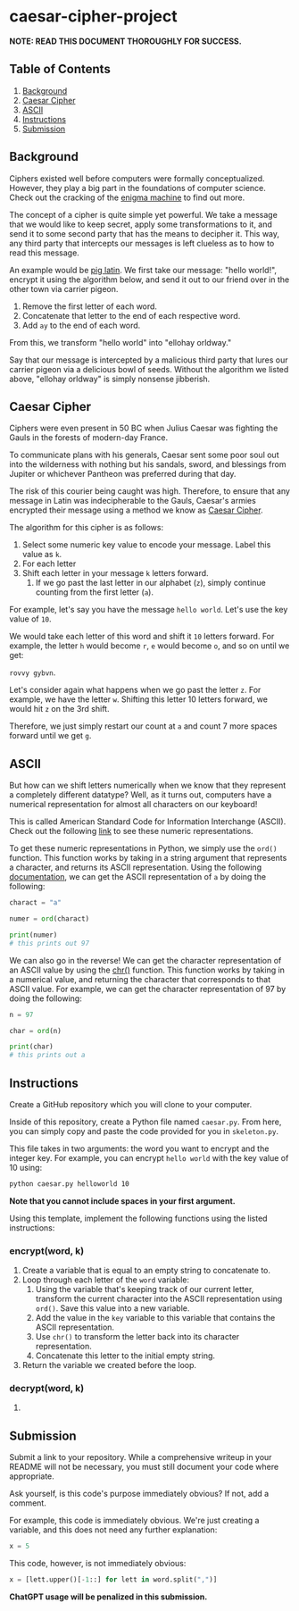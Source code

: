# caesar-cipher-project

**NOTE: READ THIS DOCUMENT THOROUGHLY FOR SUCCESS.**

## Table of Contents
1. [Background](#background)
2. [Caesar Cipher](#caesar-cipher)
3. [ASCII](#ascii)
4. [Instructions](#instructions)
5. [Submission](#submission)

## Background
 
Ciphers existed well before computers were formally conceptualized. However, they play a big part in the foundations of computer science. Check out the cracking of the [enigma machine](https://en.wikipedia.org/wiki/Enigma_machine) to find out more. 

The concept of a cipher is quite simple yet powerful. We take a message that we would like to keep secret, apply some transformations to it, and send it to some second party that has the means to decipher it. This way, any third party that intercepts our messages is left clueless as to how to read this message.

An example would be [pig latin](https://en.wikipedia.org/wiki/Pig_Latin). We first take our message: "hello world!", encrypt it using the algorithm below, and send it out to our friend over in the other town via carrier pigeon. 

1. Remove the first letter of each word.
2. Concatenate that letter to the end of each respective word.
2. Add `ay` to the end of each word.

From this, we transform "hello world" into "ellohay orldway." 

Say that our message is intercepted by a malicious third party that lures our carrier pigeon via a delicious bowl of seeds. Without the algorithm we listed above, "ellohay orldway" is simply nonsense jibberish.

## Caesar Cipher

Ciphers were even present in 50 BC when Julius Caesar was fighting the Gauls in the forests of modern-day France. 

To communicate plans with his generals, Caesar sent some poor soul out into the wilderness with nothing but his sandals, sword, and blessings from Jupiter or whichever Pantheon was preferred during that day.

The risk of this courier being caught was high. Therefore, to ensure that any message in Latin was indecipherable to the Gauls, Caesar's armies encrypted their message using a method we know as [Caesar Cipher](https://en.wikipedia.org/wiki/Caesar_cipher).

The algorithm for this cipher is as follows:

1. Select some numeric key value to encode your message. Label this value as `k`.
2. For each letter
3. Shift each letter in your message `k` letters forward.
    1. If we go past the last letter in our alphabet (`z`), simply continue counting from the first letter (`a`).

For example, let's say you have the message `hello world`. Let's use the key value of `10`. 

We would take each letter of this word and shift it `10` letters forward. For example, the letter `h` would become `r`, `e` would become `o`, and so on until we get:

`rovvy gybvn`.

Let's consider again what happens when we go past the letter `z`. For example, we have the letter `w`. Shifting this letter 10 letters forward, we would hit `z` on the 3rd shift.

Therefore, we just simply restart our count at `a` and count 7 more spaces forward until we get `g`. 

## ASCII

But how can we shift letters numerically when we know that they represent a completely different datatype? Well, as it turns out, computers have a numerical representation for almost all characters on our keyboard!

This is called American Standard Code for Information Interchange (ASCII). Check out the following [link](https://www.asciitable.com/) to see these numeric representations.

To get these numeric representations in Python, we simply use the `ord()` function. This function works by taking in a string argument that represents a character, and returns its ASCII representation. Using the following [documentation](https://www.w3schools.com/python/ref_func_ord.asp), we can get the ASCII representation of `a` by doing the following:

```python
charact = "a"

numer = ord(charact)

print(numer)
# this prints out 97
```

We can also go in the reverse! We can get the character representation of an ASCII value by using the [chr()](https://www.programiz.com/python-programming/methods/built-in/chr) function. This function works by taking in a numerical value, and returning the character that corresponds to that ASCII value. For example, we can get the character representation of 97 by doing the following:

```python
n = 97

char = ord(n)

print(char)
# this prints out a
```

## Instructions

Create a GitHub repository which you will clone to your computer. 

Inside of this repository, create a Python file named `caesar.py`. From here, you can simply copy and paste the code provided for you in `skeleton.py`. 

This file takes in two arguments: the word you want to encrypt and the integer key. For example, you can encrypt `hello world` with the key value of 10 using:

```bash
python caesar.py helloworld 10
```

**Note that you cannot include spaces in your first argument.**

Using this template, implement the following functions using the listed instructions:

### encrypt(word, k)

1. Create a variable that is equal to an empty string to concatenate to.
2. Loop through each letter of the `word` variable:
    1. Using the variable that's keeping track of our current letter, transform the current character into the ASCII representation using `ord()`. Save this value into a new variable.
    2. Add the value in the `key` variable to this variable that contains the ASCII representation.
    3. Use `chr()` to transform the letter back into its character representation.
    4. Concatenate this letter to the initial empty string.
3. Return the variable we created before the loop.

### decrypt(word, k)

1. 

## Submission

Submit a link to your repository. While a comprehensive writeup in your README will not be necessary, you must still document your code where appropriate.

Ask yourself, is this code's purpose immediately obvious? If not, add a comment.

For example, this code is immediately obvious. We're just creating a variable, and this does not need any further explanation:

```python
x = 5
```

This code, however, is not immediately obvious:

```python
x = [lett.upper()[-1::] for lett in word.split(",")]
```

**ChatGPT usage will be penalized in this submission.**
